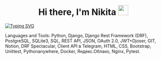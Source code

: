 <h1 align="center">Hi there, I'm Nikita</a> 
<img src="https://github.com/blackcater/blackcater/raw/main/images/Hi.gif" height="32"/></h1>
<a align="center" href="https://git.io/typing-svg"><img src="https://readme-typing-svg.herokuapp.com?font=Fira+Code&pause=1000&width=435&lines=Python+developer+(backend)" alt="Typing SVG" /></a>

Languages and Tools: Python, Django, Django Rest Framework (DRF), PostgreSQL, SQLite3, SQL, REST API, JSON, OAuth 2.0, JWT+Djoser, GIT, Notion, DRF Spectacular, Client API в Telegram, HTML, CSS, Bootstrap, Unittest, Pythonanywhere, Docker, Яндекс.Облако, Nginx, Pytest.

